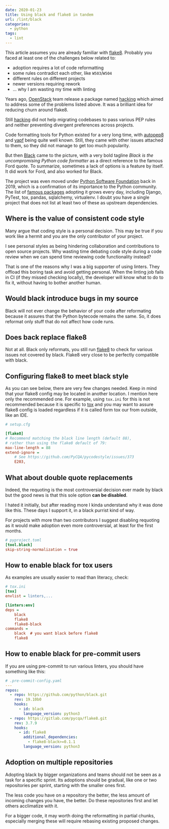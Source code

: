 ```yaml
---
date: 2020-01-23
title: Using black and flake8 in tandem
url: /lint/black
categories:
  - python
tags:
  - lint
---
```


This article assumes you are already familiar with [flake8]. Probably you faced at
least one of the challenges below related to:

* adoption requires a lot of code reformatting
* some rules contradict each other, like `W503`/`W504`
* different rules on different projects
* newer versions requiring rework
* ... why I am wasting my time with linting

Years ago, [OpenStack] team release a package named [hacking] which
aimed to address some of the problems listed above. It was a brilliant idea
for reducing churn around flake8.

Still [hacking] did not help migrating codebases to pass various PEP rules and
neither preventing divergent preferences across projects.

Code formatting tools for Python existed for a very long time, with [autopep8] and
[yapf] being quite well known. Still, they came with other issues attached to them,
so they did not manage to get too much popularity.

But then [Black] came to the picture, with a very bold tagline *Black is the uncompromising Python code formatter* as a direct reference to the famous Ford quote.  To summarize, sometimes a lack of options is a feature by itself.  It did work for Ford, and also worked for Black.

The project was even moved under [Python Software Foundation][psf] back in 2019, which
is a confirmation of its importance to the Python community. The list of [famous packages][users]
adopting it grows every day, including Django, PyTest, tox, pandas, sqlalchemy, virtualenv.
I doubt you have a single project that does not list at least two of these as upstream dependencies.

## Where is the value of consistent code style

Many argue that coding style is a personal decision. This may be true if you
work like a hermit and you are the only contributor of your project.

I see personal styles as being hindering collaboration and contributions
to open source projects. Why wasting time debating code style during a code
review when we can spend time reviewing code functionality instead?

That is one of the reasons why I was a big supporter of using linters. They
offload this boring task and avoid getting personal. When the linting job fails
in CI (if they missed checking locally), the developer will know what to do to
fix it, without having to bother another human.

## Would black introduce bugs in my source

Black will not ever change the behavior of your code after reformating because it
assures that the Python bytecode remains the same. So, it does reformat only
stuff that do not affect how code runs.

## Does back replace flake8

Not at all. Black only reformats, you still run [flake8] to check for various
issues not covered by black. Flake8 very close to be perfectly compatible with
black.

## Configuring flake8 to meet black style

As you can see below, there are very few changes needed.  Keep in mind that
your flake8 config may be located in another location.  I mention here only
the recommended one. For example, using `tox.ini` for this is not recommended
because it is specific to [tox] and you may want to assure flake8 config is loaded
regardless if it is called form tox our from outside, like an IDE.

```ini
# setup.cfg

[flake8]
# Recommend matching the black line length (default 88),
# rather than using the flake8 default of 79:
max-line-length = 88
extend-ignore =
    # See https://github.com/PyCQA/pycodestyle/issues/373
    E203,
```

## What about double quote replacements

Indeed, the requoting is the most controversial decision ever made by black
but the good news is that this sole option **can be disabled**.

I hated it initially, but after reading more I kinda understand why
it was done like this. These days I support it, in a black purrist kind of way.

For projects with more than two contributors I suggest disabling requoting as
it would make adoption even more controversial, at least for the first months.

```toml
# pyproject.toml
[tool.black]
skip-string-normalization = true
```

## How to enable black for tox users

As examples are usually easier to read than literacy, check:

```ini
# tox.ini
[tox]
envlist = linters,...

[linters:env]
deps =
    black
    flake8
    flake8-black
commands =
    black  # you want black before flake8
    flake8
```

## How to enable black for pre-commit users

If you are using pre-commit to run various linters, you should have something
like this:

```yaml
# .pre-commit-config.yaml
---
repos:
  - repo: https://github.com/python/black.git
    rev: 19.10b0
    hooks:
      - id: black
        language_version: python3
  - repo: https://gitlab.com/pycqa/flake8.git
    rev: 3.7.9
    hooks:
      - id: flake8
        additional_dependencies:
          - flake8-black>=0.1.1
        language_version: python3
```

## Adoption on multiple repositories

Adopting black by bigger organizations and teams should not be seen as a task
for a specific sprint. Its adoptions should be gradual, like one or two
repositories per sprint, starting with the smaller ones first.

The less code you have on a repository the better, the less amount of incoming
changes you have, the better. Do these repositories first and let others
acclimatize with it.

For a bigger code, it may worth doing the reformatting in partial
chunks, especially merging these will require rebasing existing
proposed changes.

[tox]: https://pypi.org/project/tox/
[psf]: https://www.python.org/psf/
[autopep8]: https://pypi.org/project/autopep8/
[flake8]: https://pypi.org/project/flake8/
[black]: https://github.com/psf/black
[hacking]: https://pypi.org/project/hacking/
[pre-commit]: https://pypi.org/project/pre-commit/
[users]: https://github.com/psf/black#used-by
[OpenStack]: https://www.openstack.org/
[yapf]: https://github.com/google/yapf

